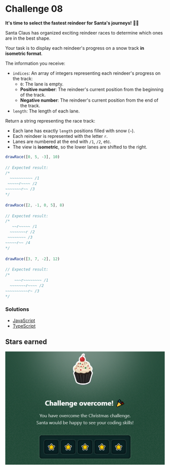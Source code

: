 # Challenge 08

**It's time to select the fastest reindeer for Santa's journeys!** 🦌🎄

Santa Claus has organized exciting reindeer races to determine which ones are in the best shape.

Your task is to display each reindeer's progress on a snow track **in isometric format**.

The information you receive:

- `indices`: An array of integers representing each reindeer's progress on the track:
  - `0`: The lane is empty.
  - **Positive number**: The reindeer's current position from the beginning of the track.
  - **Negative number**: The reindeer's current position from the end of the track.
- `length`: The length of each lane.

Return a string representing the race track:

- Each lane has exactly `length` positions filled with snow (`~`).
- Each reindeer is represented with the letter `r`.
- Lanes are numbered at the end with `/1`, `/2`, etc.
- The view is **isometric**, so the lower lanes are shifted to the right.

```js
drawRace([0, 5, -3], 10)

// Expected result:
/*
  ~~~~~~~~~~ /1
 ~~~~~r~~~~ /2
~~~~~~~r~~ /3
*/

drawRace([2, -1, 0, 5], 8)

// Expected result:
/*
   ~~r~~~~~ /1
  ~~~~~~~r /2
 ~~~~~~~~ /3
~~~~~r~~ /4
*/

drawRace([3, 7, -2], 12)

// Expected result:
/*
    ~~~r~~~~~~~~ /1
  ~~~~~~~r~~~~ /2
~~~~~~~~~~r~ /3
*/
```

### Solutions

- [JavaScript](./solution.js)
- [TypeScript](./solution.ts)

## Stars earned

![5 stars](../../.github/08-challenge-stars.png)
